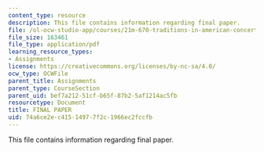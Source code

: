```yaml
---
content_type: resource
description: This file contains information regarding final paper.
file: /ol-ocw-studio-app/courses/21m-670-traditions-in-american-concert-dance-gender-and-autobiography-spring-2008/74a6ce2ec41514977f2c1966ec2fccfb_MIT21M_670S08_paper3.pdf
file_size: 163461
file_type: application/pdf
learning_resource_types:
- Assignments
license: https://creativecommons.org/licenses/by-nc-sa/4.0/
ocw_type: OCWFile
parent_title: Assignments
parent_type: CourseSection
parent_uid: bef7a212-51cf-b65f-87b2-5af1214ac5fb
resourcetype: Document
title: FINAL PAPER
uid: 74a6ce2e-c415-1497-7f2c-1966ec2fccfb
---
```

This file contains information regarding final paper.